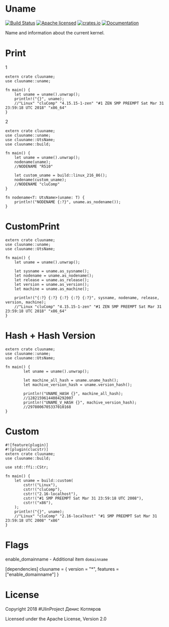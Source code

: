 # Uname

[![Build Status](https://travis-ci.org/clucompany/cluUname.svg?branch=master)](https://travis-ci.org/clucompany/cluUname)
[![Apache licensed](https://img.shields.io/badge/license-Apache%202.0-blue.svg)](./LICENSE)
[![crates.io](http://meritbadge.herokuapp.com/cluuname)](https://crates.io/crates/cluuname)
[![Documentation](https://docs.rs/cluuname/badge.svg)](https://docs.rs/cluuname)


Name and information about the current kernel.

# Print
1

	extern crate cluuname;
	use cluuname::uname;

	fn main() {
		let uname = uname().unwrap();
		println!("{}", uname);
		//"Linux" "cluComp" "4.15.15-1-zen" "#1 ZEN SMP PREEMPT Sat Mar 31 23:59:18 UTC 2018" "x86_64"
	}

2

	extern crate cluuname;
	use cluuname::uname;
	use cluuname::UtsName;
	use cluuname::build;

	fn main() {
		let uname = uname().unwrap();
		nodename(uname);
		//NODENAME "R510"

		let custom_uname = build::linux_216_86();
		nodename(custom_uname);
		//NODENAME "cluComp"
	}

	fn nodename<T: UtsName>(uname: T) {
		println!("NODENAME {:?}", uname.as_nodename());
	}


# CustomPrint
	extern crate cluuname;
	use cluuname::uname;
	use cluuname::UtsName;

	fn main() {
		let uname = uname().unwrap();

		let sysname = uname.as_sysname();
		let nodename = uname.as_nodename();
		let release = uname.as_release();
		let version = uname.as_version();
		let machine = uname.as_machine();

		println!("{:?} {:?} {:?} {:?} {:?}", sysname, nodename, release, version, machine);
		//"Linux "cluComp" "4.15.15-1-zen" "#1 ZEN SMP PREEMPT Sat Mar 31 23:59:18 UTC 2018" "x86_64"
	}

# Hash + Hash Version

	extern crate cluuname;
	use cluuname::uname;
	use cluuname::UtsName;

	fn main() {
			let uname = uname().unwrap();

			let machine_all_hash = uname.uname_hash();
			let machive_version_hash = uname.version_hash();

			println!("UNAME_HASH {}", machine_all_hash);
			//12821596144084292007
			println!("UNAME_V_HASH {}", machive_version_hash);
			//2978006705337010168
	}


# Custom


	#![feature(plugin)]
	#![plugin(clucstr)]
	extern crate cluuname;
	use cluuname::build;

	use std::ffi::CStr;

	fn main() {
		let uname = build::custom(
			cstr!("Linux"),
			cstr!("cluComp"),
			cstr!("2.16-localhost"),
			cstr!("#1 SMP PREEMPT Sat Mar 31 23:59:18 UTC 2008"),
			cstr!("x86"),
		);
		println!("{}", uname);
		//"Linux" "cluComp" "2.16-localhost" "#1 SMP PREEMPT Sat Mar 31 23:59:18 UTC 2008" "x86"
	}


# Flags
enable_domainname - Additional item `domainname`

[dependencies]
cluuname = { version = "*", features = ["enable_domainname"] }


# License

Copyright 2018 #UlinProject Денис Котляров

Licensed under the Apache License, Version 2.0
